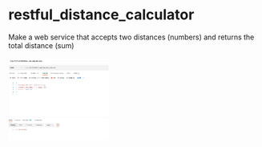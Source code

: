 # restful_distance_calculator
Make a web service that accepts two distances (numbers) and returns the total distance (sum)

<img src="distance_calculator/img.png" width="200"/>
